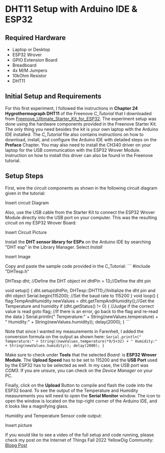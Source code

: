 # DHT11 Setup with Arduino IDE & ESP32 

## Required Hardware

- Laptop or Desktop
- ESP32 Wrover
- GPIO Extension Board
- Breadboard
- 4x M/M Jumpers
- 10kOhm Resistor 
- DHT11

## Initial Setup and Requirements

For this first experiment, I followed the instructions in **Chapter 24 Hygrothermograph DHT11** of the Freenove *C_Tutorial* that I downloaded from [Freenove_Ultimate_Starter_Kit_for_ESP32](https://github.com/Freenove/Freenove_Ultimate_Starter_Kit_for_ESP32). 
The experiment setup was done using the hardware components provided in the Freenove Starter Kit. The only thing you need besides the kit is your own laptop with the Arduino IDE installed. 
The *C_Tutorial* file also contains instructions on how to download, install, and configure the Arduino IDE with detailed steps on the **Preface** Chapter.
You may also need to install the CH340 driver on your laptop for the USB communication with the ESP32 Wrover Module. Instruction on how to install this driver can also be found in the Freenove tutorial.

## Setup Steps

First, wire the circuit components as shown in the following circuit diagram given in the tutorial:

Insert circuit Diagram

Also, use the USB cable from the Starter Kit to connect the ESP32 Wrover Module directly into the USB port on your computer. 
This was the resulting circuit on my ESP32 Wrover Board:

Insert Circuit Picture

Install the **DHT sensor library for ESPx** on the Arduino IDE by searching "DHT esp" in the Library Manager. Select *Install*

Insert Image

Copy and paste the sample code provided in the C_Tutorial: 
    ```
#include "DHTesp.h"

DHTesp dht; //Define the DHT object
int dhtPin = 13;//Define the dht pin

void setup() {
  dht.setup(dhtPin, DHTesp::DHT11);//Initialize the dht pin and dht object
  Serial.begin(115200); //Set the baud rate to 115200
}
void loop() {
  flag:TempAndHumidity newValues = dht.getTempAndHumidity();//Get the Temperature and humidity
  if (dht.getStatus() != 0) { //Judge if the correct value is read
    goto flag; //If there is an error, go back to the flag and re-read the data
  }
  Serial.println(" Temperature:" + String(newValues.temperature) +
  " Humidity:" + String(newValues.humidity));
  delay(2000);
}
    ```

Note that since I wanted my measurements in Farenheit, I added the conversion formula on the output as shown here: 
    ```
  Serial.println(" Temperature:" + String((newValues.temperature)*9/5+32) +
  " Humidity:" + String(newValues.humidity));
  delay(2000);
}
    ```

Make sure to check under **Tools** that the selected *Board:* is **ESP32 Wrover Module**. The **Upload Speed** has to be set to 115200 and the **USB Port** used by the ESP32 has to be selected as well. In my case, the USB port was *COM3*. If you are unsure, you can check on the *Device Manager* on your PC.

Finally, click on the **Upload** Button to compile and flash the code into the ESP32 board. To see the output of the Temperature and Humidity measurements you will need to open the **Serial Monitor** window. The icon to open the window is located on the top-right corner of the Arduino IDE, and it looks like a magnifying glass.

Humidity and Temperature Sensor code output:

Insert picture

If you would like to see a video of the full setup and code running, please check my post on the Internet of Things Fall 2022 YellowDig Community: [Blopg Post](https://computing-sciences.yellowdig.app/community/62e2eacc-366d-319c-a96d-cf1e0b1d27ef?postId=47424135932456466)